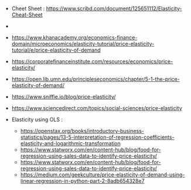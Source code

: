 - Cheet Sheet : https://www.scribd.com/document/125651112/Elasticity-Cheat-Sheet
- 
- https://www.khanacademy.org/economics-finance-domain/microeconomics/elasticity-tutorial/price-elasticity-tutorial/e/price-elasticity-of-demand
- https://corporatefinanceinstitute.com/resources/economics/price-elasticity/
- https://open.lib.umn.edu/principleseconomics/chapter/5-1-the-price-elasticity-of-demand/
- https://www.sniffie.io/blog/price-elasticity/
- https://www.sciencedirect.com/topics/social-sciences/price-elasticity

- Elasticity using OLS :
	- https://openstax.org/books/introductory-business-statistics/pages/13-5-interpretation-of-regression-coefficients-elasticity-and-logarithmic-transformation
	- https://www.statworx.com/en/content-hub/blog/food-for-regression-using-sales-data-to-identify-price-elasticity/
	- https://www.statworx.com/en/content-hub/blog/food-for-regression-using-sales-data-to-identify-price-elasticity/
	- https://medium.com/geekculture/price-elasticity-of-demand-using-linear-regression-in-python-part-2-8adb654328e7